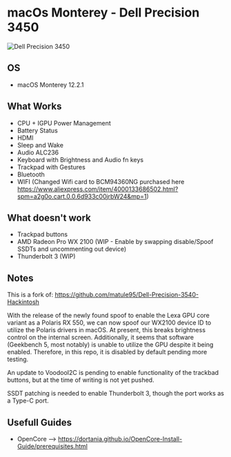 # macOs Monterey - Dell Precision 3450

![Dell Precision 3450](https://i.dell.com/is/image/DellContent//content/dam/global-site-design/product_images/dell_client_products/workstations/mobile_workstations/precision/15_3540/pdp/laptop-precision-3540-pdp-gallery-504x350.jpg?fmt=jpg&wid=570&hei=400)

## OS

- macOS Monterey 12.2.1

## What Works

- CPU + IGPU Power Management
- Battery Status
- HDMI
- Sleep and Wake
- Audio ALC236
- Keyboard with Brightness and Audio fn keys
- Trackpad with Gestures
- Bluetooth
- WIFI (Changed Wifi card to BCM94360NG purchased here https://www.aliexpress.com/item/4000133686502.html?spm=a2g0o.cart.0.0.6d933c00jrbW24&mp=1)

## What doesn't work

- Trackpad buttons
- AMD Radeon Pro WX 2100 (WIP - Enable by swapping disable/Spoof SSDTs and uncommenting out device)
- Thunderbolt 3 (WIP)

## Notes

This is a fork of: https://github.com/matule95/Dell-Precision-3540-Hackintosh

With the release of the newly found spoof to enable the Lexa GPU core variant as a Polaris RX 550, we can now spoof our WX2100 device ID to utilize the Polaris drivers in macOS. At present, this breaks brightness control on the internal screen. Additionally, it seems that software (Geekbench 5, most notably) is unable to utilize the GPU despite it being enabled. Therefore, in this repo, it is disabled by default pending more testing.

An update to VoodooI2C is pending to enable functionality of the trackbad buttons, but at the time of writing is not yet pushed.

SSDT patching is needed to enable Thunderbolt 3, though the port works as a Type-C port.

## Usefull Guides

- OpenCore --> https://dortania.github.io/OpenCore-Install-Guide/prerequisites.html
